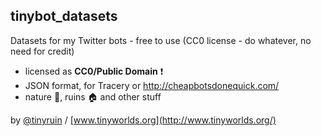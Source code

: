 ## tinybot_datasets
Datasets for my Twitter bots - free to use (CC0 license - do whatever, no need for credit)

* licensed as **CC0/Public Domain** :exclamation:
* JSON format, for Tracery or http://cheapbotsdonequick.com/ 
* nature :deciduous_tree:, ruins :house: and other stuff
  
by [@tinyruin](https://twitter.com/tinyruin) / [www.tinyworlds.org](http://www.tinyworlds.org/) 
